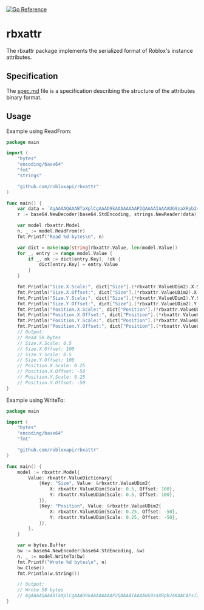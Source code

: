[![Go Reference](https://pkg.go.dev/badge/github.com/robloxapi/rbxattr.svg)](https://pkg.go.dev/github.com/robloxapi/rbxattr)

# rbxattr
The rbxattr package implements the serialized format of Roblox's instance
attributes.

## Specification
The [spec.md](spec.md) file is a specification describing the structure of the
attributes binary format.

## Usage
Example using ReadFrom:
```go
package main

import (
	"bytes"
	"encoding/base64"
	"fmt"
	"strings"

	"github.com/robloxapi/rbxattr"
)

func main() {
	var data = `AgAAAAQAAABTaXplCgAAAD9kAAAAAAAAP2QAAAAIAAAAUG9zaXRpb24KAACAPs7///8AAIA+zv///w==`
	r := base64.NewDecoder(base64.StdEncoding, strings.NewReader(data))

	var model rbxattr.Model
	n, _ := model.ReadFrom(r)
	fmt.Printf("Read %d bytes\n", n)

	var dict = make(map[string]rbxattr.Value, len(model.Value))
	for _, entry := range model.Value {
		if _, ok := dict[entry.Key]; !ok {
			dict[entry.Key] = entry.Value
		}
	}

	fmt.Println("Size.X.Scale:", dict["Size"].(*rbxattr.ValueUDim2).X.Scale)
	fmt.Println("Size.X.Offset:", dict["Size"].(*rbxattr.ValueUDim2).X.Offset)
	fmt.Println("Size.Y.Scale:", dict["Size"].(*rbxattr.ValueUDim2).Y.Scale)
	fmt.Println("Size.Y.Offset:", dict["Size"].(*rbxattr.ValueUDim2).Y.Offset)
	fmt.Println("Position.X.Scale:", dict["Position"].(*rbxattr.ValueUDim2).X.Scale)
	fmt.Println("Position.X.Offset:", dict["Position"].(*rbxattr.ValueUDim2).X.Offset)
	fmt.Println("Position.Y.Scale:", dict["Position"].(*rbxattr.ValueUDim2).Y.Scale)
	fmt.Println("Position.Y.Offset:", dict["Position"].(*rbxattr.ValueUDim2).Y.Offset)
	// Output:
	// Read 58 bytes
	// Size.X.Scale: 0.5
	// Size.X.Offset: 100
	// Size.Y.Scale: 0.5
	// Size.Y.Offset: 100
	// Position.X.Scale: 0.25
	// Position.X.Offset: -50
	// Position.Y.Scale: 0.25
	// Position.Y.Offset: -50
}
```

Example using WriteTo:
```go
package main

import (
	"bytes"
	"encoding/base64"
	"fmt"

	"github.com/robloxapi/rbxattr"
)

func main() {
	model := rbxattr.Model{
		Value: rbxattr.ValueDictionary{
			{Key: "Size", Value: &rbxattr.ValueUDim2{
				X: rbxattr.ValueUDim{Scale: 0.5, Offset: 100},
				Y: rbxattr.ValueUDim{Scale: 0.5, Offset: 100},
			}},
			{Key: "Position", Value: &rbxattr.ValueUDim2{
				X: rbxattr.ValueUDim{Scale: 0.25, Offset: -50},
				Y: rbxattr.ValueUDim{Scale: 0.25, Offset: -50},
			}},
		},
	}

	var w bytes.Buffer
	bw := base64.NewEncoder(base64.StdEncoding, &w)
	n, _ := model.WriteTo(bw)
	fmt.Printf("Wrote %d bytes\n", n)
	bw.Close()
	fmt.Println(w.String())

	// Output:
	// Wrote 58 bytes
	// AgAAAAQAAABTaXplCgAAAD9kAAAAAAAAP2QAAAAIAAAAUG9zaXRpb24KAACAPs7///8AAIA+zv///w==
}
```
